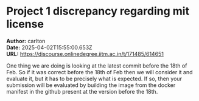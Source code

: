 # Project 1 discrepancy regarding mit license

**Author:** carlton  
**Date:** 2025-04-02T15:55:00.653Z  
**URL:** https://discourse.onlinedegree.iitm.ac.in/t/171485/614651

One thing we are doing is looking at the latest commit before the 18th of Feb. So if it was correct before the 18th of Feb then we will consider it and evaluate it, but it has to be precisely what is expected. If so, then your submission will be evaluated by building the image from the docker manifest in the github present at the version before the 18th.
